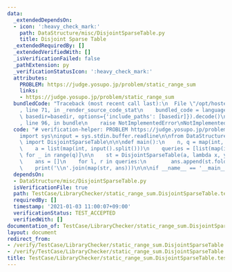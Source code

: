```yaml
---
data:
  _extendedDependsOn:
  - icon: ':heavy_check_mark:'
    path: DataStructure/misc/DisjointSparseTable.py
    title: Disjoint Sparse Table
  _extendedRequiredBy: []
  _extendedVerifiedWith: []
  _isVerificationFailed: false
  _pathExtension: py
  _verificationStatusIcon: ':heavy_check_mark:'
  attributes:
    PROBLEM: https://judge.yosupo.jp/problem/static_range_sum
    links:
    - https://judge.yosupo.jp/problem/static_range_sum
  bundledCode: "Traceback (most recent call last):\n  File \"/opt/hostedtoolcache/Python/3.9.2/x64/lib/python3.9/site-packages/onlinejudge_verify/documentation/build.py\"\
    , line 71, in _render_source_code_stat\n    bundled_code = language.bundle(stat.path,\
    \ basedir=basedir, options={'include_paths': [basedir]}).decode()\n  File \"/opt/hostedtoolcache/Python/3.9.2/x64/lib/python3.9/site-packages/onlinejudge_verify/languages/python.py\"\
    , line 96, in bundle\n    raise NotImplementedError\nNotImplementedError\n"
  code: "# verification-helper: PROBLEM https://judge.yosupo.jp/problem/static_range_sum\n\
    import sys\ninput = sys.stdin.buffer.readline\n\nfrom DataStructure.misc.DisjointSparseTable\
    \ import DisjointSparseTable\n\n\ndef main():\n    n, q = map(int, input().split())\n\
    \    a = list(map(int, input().split()))\n    queries = [list(map(int, input().split()))\
    \ for _ in range(q)]\n\n    st = DisjointSparseTable(a, lambda x, y: x + y)\n\
    \    ans = []\n    for l, r in queries:\n        ans.append(st.fold(l, r))\n\n\
    \    print('\\n'.join(map(str, ans)))\n\n\nif __name__ == '__main__':\n    main()\n"
  dependsOn:
  - DataStructure/misc/DisjointSparseTable.py
  isVerificationFile: true
  path: TestCase/LibraryChecker/static_range_sum.DisjointSparseTable.test.py
  requiredBy: []
  timestamp: '2021-01-03 11:00:07+09:00'
  verificationStatus: TEST_ACCEPTED
  verifiedWith: []
documentation_of: TestCase/LibraryChecker/static_range_sum.DisjointSparseTable.test.py
layout: document
redirect_from:
- /verify/TestCase/LibraryChecker/static_range_sum.DisjointSparseTable.test.py
- /verify/TestCase/LibraryChecker/static_range_sum.DisjointSparseTable.test.py.html
title: TestCase/LibraryChecker/static_range_sum.DisjointSparseTable.test.py
---
```


